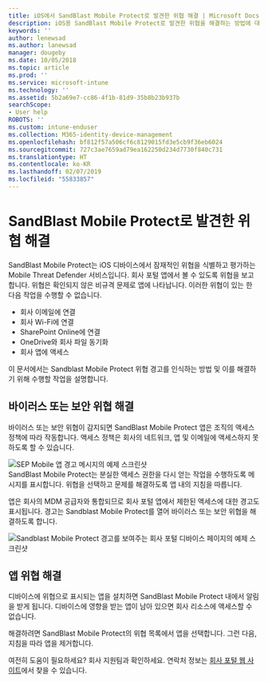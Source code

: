 ```yaml
---
title: iOS에서 SandBlast Mobile Protect로 발견한 위협 해결 | Microsoft Docs
description: iOS용 SandBlast Mobile Protect로 발견한 위협을 해결하는 방법에 대해 알아봅니다.
keywords: ''
author: lenewsad
ms.author: lanewsad
manager: dougeby
ms.date: 10/05/2018
ms.topic: article
ms.prod: ''
ms.service: microsoft-intune
ms.technology: ''
ms.assetid: 5b2a69e7-cc86-4f1b-81d9-35b8b23b937b
searchScope:
- User help
ROBOTS: ''
ms.custom: intune-enduser
ms.collection: M365-identity-device-management
ms.openlocfilehash: bf812f57a506cf6c8129015fd3e5cb9f36eb6024
ms.sourcegitcommit: 727c3ae7659ad79ea162250d234d7730f840c731
ms.translationtype: HT
ms.contentlocale: ko-KR
ms.lasthandoff: 02/07/2019
ms.locfileid: "55833857"
---
```

# <a name="resolve-a-threat-found-by-sandblast-mobile-protect"></a>SandBlast Mobile Protect로 발견한 위협 해결

SandBlast Mobile Protect는 iOS 디바이스에서 잠재적인 위협을 식별하고 평가하는 Mobile Threat Defender 서비스입니다. 회사 포털 앱에서 볼 수 있도록 위협을 보고합니다. 위협은 확인되지 않은 비규격 문제로 앱에 나타납니다. 이러한 위협이 있는 한 다음 작업을 수행할 수 없습니다.   

* 회사 이메일에 연결
* 회사 Wi-Fi에 연결
* SharePoint Online에 연결
* OneDrive와 회사 파일 동기화
* 회사 앱에 액세스

이 문서에서는 Sandblast Mobile Protect 위협 경고를 인식하는 방법 및 이를 해결하기 위해 수행할 작업을 설명합니다.  

## <a name="troubleshoot-virus-or-security-threat"></a>바이러스 또는 보안 위협 해결  
바이러스 또는 보안 위협이 감지되면 SandBlast Mobile Protect 앱은 조직의 액세스 정책에 따라 작동합니다. 액세스 정책은 회사의 네트워크, 앱 및 이메일에 액세스하지 못하도록 할 수 있습니다.  

![SEP Mobile 앱 경고 메시지의 예제 스크린샷](./media/skycure-list-of-potential-issues-android.png)  
SandBlast Mobile Protect는 분실한 액세스 권한을 다시 얻는 작업을 수행하도록 메시지를 표시합니다. 위협을 선택하고 문제를 해결하도록 앱 내의 지침을 따릅니다.

앱은 회사의 MDM 공급자와 통합되므로 회사 포털 앱에서 제한된 액세스에 대한 경고도 표시됩니다. 경고는 Sandblast Mobile Protect를 열어 바이러스 또는 보안 위협을 해결하도록 합니다.  

  ![Sandblast Mobile Protect 경고를 보여주는 회사 포털 디바이스 페이지의 예제 스크린샷](./media/CP-lookout-virus-banner-1808.png)  

## <a name="troubleshoot-an-app-threat"></a>앱 위협 해결  

디바이스에 위협으로 표시되는 앱을 설치하면 SandBlast Mobile Protect 내에서 알림을 받게 됩니다. 디바이스에 영향을 받는 앱이 남아 있으면 회사 리소스에 액세스할 수 없습니다.  

해결하려면 SandBlast Mobile Protect의 위협 목록에서 앱을 선택합니다. 그런 다음, 지침을 따라 앱을 제거합니다.  

여전히 도움이 필요하세요? 회사 지원팀과 확인하세요. 연락처 정보는 [회사 포털 웹 사이트](https://go.microsoft.com/fwlink/?linkid=2010980)에서 찾을 수 있습니다.  
